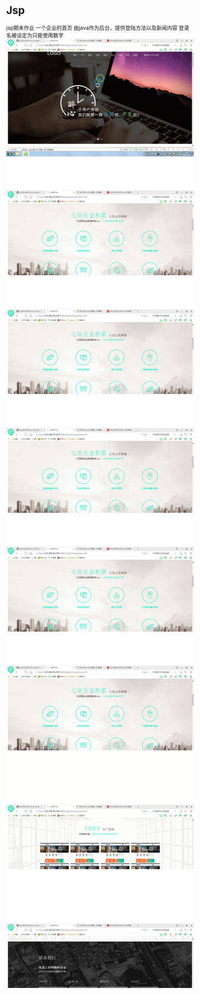 # Jsp
jsp期末作业
一个企业的首页
由java作为后台，提供登陆方法以及新闻内容
登录名被设定为只能使用数字
![image](https://github.com/xyht/jsp/raw/master/imgs/1.png)
![image](https://github.com/xyht/jsp/raw/master/imgs/2.png)
![image](https://github.com/xyht/jsp/raw/master/imgs/2.png)
![image](https://github.com/xyht/jsp/raw/master/imgs/2.png)
![image](https://github.com/xyht/jsp/raw/master/imgs/2.png)
![image](https://github.com/xyht/jsp/raw/master/imgs/2.png)
![image](https://github.com/xyht/jsp/raw/master/imgs/7.png)
![image](https://github.com/xyht/jsp/raw/master/imgs/8.png)
